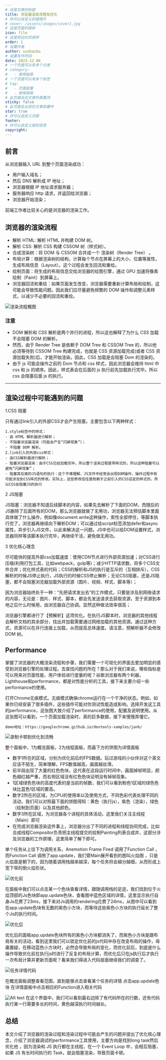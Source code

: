 ```yaml
---
# 这是文章的标题
title: 浏览器渲染流程及优化
# 你可以自定义封面图片
# cover: /assets/images/cover1.jpg
# 这是页面的图标
icon: file
# 这是侧边栏的顺序
order: 1
# 设置作者
author: sunhaibo
# 设置写作时间
date: 2023-12-06
# 一个页面可以有多个分类
# category:
#   - 使用指南
# 一个页面可以有多个标签
# tag:
#   - 页面配置
#   - 使用指南
# 此页面会在文章列表置顶
sticky: false
# 此页面会出现在文章收藏中
star: true
# 你可以自定义页脚
footer:
# 你可以自定义版权信息
copyright:
---
```


<!-- `more` 注释之前的内容被视为文章摘要。 -->
<!-- Performance是Chrome浏览器自带的性能监测工具 -->

<!-- more -->

## 前言

从浏览器输入 URL 到整个页面渲染成功：

- 用户输入域名；
- 然后 DNS 解析成 IP 地址；
- 浏览器根据 IP 地址请求服务器；
- 服务器响应 http 请求，并返回给浏览器；
- 浏览器开始渲染；

前端工作者比较关心的是浏览器的渲染工作。

## 浏览器的渲染流程

<!-- Performance是Chrome浏览器自带的性能监测工具。根据我的使用，简单理解就是我们可以通过它录制一段时间的浏览器活动，通过活动的数据去分析页面是否存在提升的空间。想要获取页面的活动数据，那我们的第一步便是录制浏览器的活动。 -->

- 解析 HTML: 解析 HTML 并构建 DOM 树。
- 解析 CSS: 解析 CSS 构建 CSSOM 树（样式树）。
- 合成渲染树：将 DOM 与 CSSOM 合并成一个 渲染树（Render Tree） 。
- 布局计算：根据渲染树的结构，计算每个节点在屏幕上的大小、位置等属性，生成布局信息（Layout）。这个过程会发生回流和重绘。
- 绘制页面：将生成的布局信息交给浏览器的绘图引擎，通过 GPU 加速将像素绘制（Paint）到屏幕上。
- 浏览器回流和重绘：如果页面发生改变，浏览器需要重新计算布局和绘制，这可能会导致性能问题。因此我们应尽量避免频繁的 DOM 操作和调整元素样式，以减少不必要的回流和重绘。

![渲染流程概图](../../src/.vuepress/public/assets/images/render.jpg)

### 注意

- DOM 解析和 CSS 解析是两个并行的进程，所以这也解释了为什么 CSS 加载不会阻塞 DOM 的解析。
- 然而，由于 Render Tree 是依赖于 DOM Tree 和 CSSOM Tree 的，所以他必须等待到 CSSOM Tree 构建完成，也就是 CSS 资源加载完成(或者 CSS 资源加载失败)后，才能开始渲染。因此，CSS 加载是会阻塞 Dom 的渲染的。
- 由于 js 可能会操作之前的 Dom 节点和 css 样式，因此浏览器会维持 html 中 css 和 js 的顺序。因此，样式表会在后面的 js 执行前先加载执行完毕。所以 css 会阻塞后面 js 的执行。

---

## 渲染过程中可能遇到的问题

1.CSS 阻塞

只有通过link引入的外部CSS才会产生阻塞。主要包含以下两种样式：

    1.style标签中的样式：
    - 由 HTML 解析器进行解析；
    - 不阻塞浏览器渲染（可能会产生“闪屏现象”）；
    - 不阻塞 DOM 解析。
    2.link引入的外部css样式：
    - 由CSS解析器进行解析；
    - 阻塞浏览器渲染：由于CSS已经加载完毕，所以整个渲染过程是带样式的，所以这种阻塞可以避免“闪屏现象”；
    - 阻塞其后面的JS语句的执行：这个不难理解，JS文件中经常会出现DOM操作，操作过程中有可能涉及到CSS样式的修改。实际上，这些修改往往是依赖于之前引入的CSS设定的样式的，所以CSS会阻塞JS的执行
  
2 JS阻塞

JS阻塞：浏览器不知道后续脚本的内容，如果先去解析了下面的DOM，而随后的JS删除了后面所有的DOM，那么浏览器就做了无用功，浏览器无法预估脚本里面具体做了什么操作，例如像document.write这种操作，索性全部停住，等脚本执行完了，浏览器再继续向下解析DOM；可以通过给script标签添加defer和async属性，异步引入JS文件，以此来解决这一问题。JS中也可以给DOM设置样式，浏览器同样等该脚本执行完毕，再继续干活，避免做无用功。

3 优化核心理念

尽可能快的提高外部css加载速度：使用CDN节点进行外部资源加速；对CSS进行压缩(利用打包工具，比如webpack，gulp等)；减少HTTP请求数，将多个CSS文件合并；优化样式表的代码；CSS的解析和JS的执行是互斥的（互相排斥），CSS解析的时候JS停止执行，JS执行的时候CSS停止解析；无论CSS阻塞，还是JS阻塞，都不会阻塞浏览器加载外部资源（图片、视频、样式、脚本等）；

因为浏览器始终处于一种：“先把请求发出去”的工作模式，只要是涉及到网络请求的内容，无论是：图片、样式、脚本，都会先发送请求去获取资源，至于资源到本地之后什么时候用，由浏览器自己协调。显然这种做法效率很高；

浏览器引擎都进行了【预解析】这项优化。在执行JS脚本时，浏览器的其他线程会解析文档的其余部分，找出并加载需要通过网络加载的其他资源。通过这种方式，资源可以在并行连接上加载，从而提高总体速度。请注意，预解析器不会修改 DOM 树。

## Performance

掌握了浏览器的大概渲染流程和步骤，我们需要一个可视化的界面去更加明显的感受到浏览器引擎的处理过程。去查找问题的所在？那么对于我们来说，哪些指标是可以用来对页面性能、用户体验进行度量的呢？谷歌浏览器有两个利器，Lighthouse和performance，都是对性能分析的工具，接下来主要介绍一些performance的使用。

打开Chrome无痕模式。无痕模式确保chrome运行在一个干净的状态。例如，如果你已经安装了很多插件，这些插件可能对你测试性能造成影响。选择开发这工具的performance，这张图大致介绍了performance的使用，配置及说明使用。从这张图可以看到，一个页面加载渲染时，真的巨多数据，接下来慢慢弄懂它。

    demo地址：https://googlechrome.github.io/devtools-samples/jank/

![录制卡顿到优化到流畅](../../src/.vuepress/public/assets/images/performance.png)

整个面板中，1为概览面板，2为线程面板，而最下方的饼图为详情面板

- 数字1所在的区域，分别为优化前后的FPS数据。玩过游戏的小伙伴对这个英文应该不陌生，简单理解，FPS数值越高，画面越丝滑。
- 前半段出现了大量的红色色块，这代表在这段运行时间中，画面掉帧明显，颜色越红越严重，而右侧区域没有红色色块证明没有掉帧现象。
- 1区域绿色色块的高度代表的是当前的帧数，我们可以看到粉色1区域的绿色色块比蓝色1区域的要高。
- 数字2所在的区域，为CPU的使用率以及使用方式，不同色彩代表处理不同的活动，我们可以对照最下面的饼图得知：黄色（执行js），紫色（渲染），绿色（绘制到页面）以及其他颜色。
- 数字3所在区域，为浏览器各个进程的具体活动，这里我们关注主线程（Main）即可
- 在完成浏览器渲染这件事上，浏览器分出了不同的进程和线程协同完成，比如合成线程Compositor负责把主线程提交的绘制Painting列表合成并，这部分涉及浏览器的工作原理，这里简单了解下即可。


单个任务从上往下为调用关系，Anemotion Frame Fired 调用了Function Call ， 而Function Call 调用了app.update，我们管Main展开看到的图叫火焰图 ，只是火焰苗是朝下的，因为随着调用栈越来越深，每个任务将会越分越细，从而形成上宽下窄的倒火焰形状。

![优化前](./image/image.png)

在面板中我们可以点击某一个色块查看详情，跟随调用栈的足迹，我们找到位于火焰顶部的Js色块即app.update色块，查看图中蓝色区域的详情，这里显示执行自身Js花费了23ms，接下来对Js调用的rendering花费了24ms，从图中可以看到在app.update色块有无数的紫色小方块，而等待这些紫色小方块的执行延长了整个Js的执行时间。

![优化后](./image/image-1.png)

优化后的面板app.update色块所有的紫色小方块都消失了，而紫色小方块是跟布局有关的活动，看到这里我们可以锁定优化前的js代码中存在改变布局的操作，毋庸置疑，在移动蓝色小方块时，必然会导致布局的变化，而优化前后，到底是什么操作导致优化前在执行js时进行了反复的布局计算，而优化后只在js执行后才执行一次布局计算并更新页面呢？看来我们得进入代码层面继续我们的调查了。

![任务详情代码](./image/image-2.png)

在概览面板调整查看范围，直到能够点击查看某个任务的详情
点击app.update色块
在详情面板中点击相应的Function进入相关代码

![Alt text](./image/image-3.png)
在这个界面中，我们可以看到最右边除了有代码所在的行数，还有代码执行某一行需要多长的时间，黄色越深执行时间越长。

## 总结
本文介绍了浏览器的渲染过程和渲染过程中可能会产生的问题并提出了优化核心理念，介绍了浏览器调试的performance工具使用，主要方向是找到long task然后优化他 ，因为渲染和 JS 执行都在主线程，在一个 Event Loop 中，会相互阻塞，如果 JS 有长时间执行的 Task，就会阻塞渲染，导致页面卡顿。